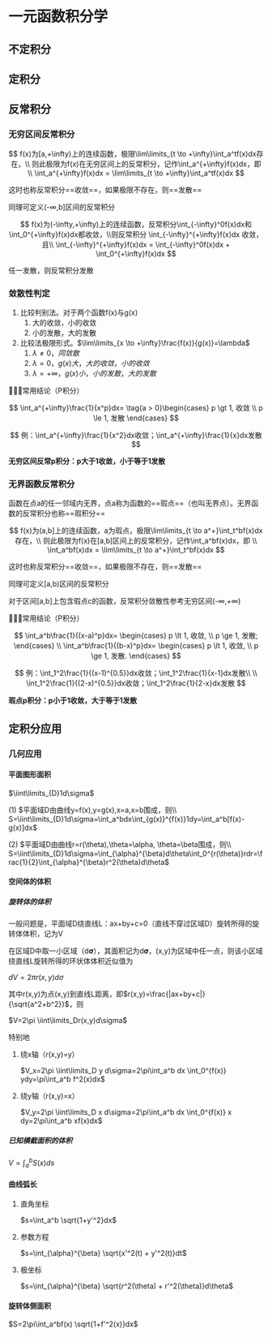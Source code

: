 # 一元函数积分学

## 不定积分

## 定积分

## 反常积分

### 无穷区间反常积分

$$
f(x)为[a,+\infty)上的连续函数，极限\lim\limits_{t \to +\infty}\int_a^tf(x)dx存在，\\
则此极限为f(x)在无穷区间上的反常积分，记作\int_a^{+\infty}f(x)dx，即 \\
\int_a^{+\infty}f(x)dx = \lim\limits_{t \to +\infty}\int_a^tf(x)dx
$$

这时也称反常积分==收敛==，如果极限不存在，则==发散==

同理可定义(-∞,b]区间的反常积分

$$
f(x)为(-\infty,+\infty)上的连续函数，反常积分\int_{-\infty}^0f(x)dx和\int_0^{+\infty}f(x)dx都收敛，\\则反常积分 \int_{-\infty}^{+\infty}f(x)dx 收敛，且\\
\int_{-\infty}^{+\infty}f(x)dx = \int_{-\infty}^0f(x)dx + \int_0^{+\infty}f(x)dx
$$

任一发散，则反常积分发散

### 敛散性判定

1. 比较判别法。对于两个函数f(x)与g(x)
   1. 大的收敛，小的收敛
   2. 小的发散，大的发散
2. 比较法极限形式。$\lim\limits_{x \to +\infty}\frac{f(x)}{g(x)}=\lambda$
   1. $\lambda \ne 0，同敛散$
   2. $\lambda = 0，g(x)大，大的收敛，小的收敛$
   3. $\lambda = +\infty，g(x)小，小的发散，大的发散$

:star2::star2::star2:常用结论（P积分）

$$
\int_a^{+\infty}\frac{1}{x^p}dx=
\tag{a > 0}\begin{cases}
    p \gt 1, 收敛 \\
    p \le 1, 发散
\end{cases}
$$

$$
例：\int_a^{+\infty}\frac{1}{x^2}dx收敛；\int_a^{+\infty}\frac{1}{x}dx发散
$$

**无穷区间反常p积分：p大于1收敛，小于等于1发散**

### 无界函数反常积分

函数在点a的任一邻域内无界，点a称为函数的==瑕点==（也叫无界点）。无界函数的反常积分也称==瑕积分==

$$
f(x)为(a,b]上的连续函数，a为瑕点，极限\lim\limits_{t \to a^+}\int_t^bf(x)dx存在，\\
则此极限为f(x)在[a,b]区间上的反常积分，记作\int_a^bf(x)dx，即 \\
\int_a^bf(x)dx = \lim\limits_{t \to a^+}\int_t^bf(x)dx
$$

这时也称反常积分==收敛==，如果极限不存在，则==发散==

同理可定义[a,b)区间的反常积分

对于区间[a,b]上包含瑕点c的函数，反常积分敛散性参考无穷区间(-∞,+∞)

:star2::star2::star2:常用结论（P积分）

$$
\int_a^b\frac{1}{(x-a)^p}dx=
\begin{cases}
    p \lt 1, 收敛, \\
    p \ge 1, 发散;
\end{cases} \\
\int_a^b\frac{1}{(b-x)^p}dx=
\begin{cases}
    p \lt 1, 收敛, \\
    p \ge 1, 发散.
\end{cases}
$$

$$
例：\int_1^2\frac{1}{(x-1)^{0.5}}dx收敛；\int_1^2\frac{1}{x-1}dx发散\\
\\
\int_1^2\frac{1}{(2-x)^{0.5}}dx收敛；\int_1^2\frac{1}{2-x}dx发散
$$

**瑕点p积分：p小于1收敛，大于等于1发散**

##  定积分应用

### 几何应用

#### 平面图形面积

$\iint\limits_{D}1d\sigma$

(1)
$平面域D由曲线y=f(x),y=g(x),x=a,x=b围成，则\\
S=\iint\limits_{D}1d\sigma=\int_a^bdx\int_{g(x)}^{f(x)}1dy=\int_a^b[f(x)-g(x)]dx$

(2)
$平面域D由曲线r=r(\theta),\theta=\alpha, \theta=\beta围成，则\\
S=\iint\limits_{D}1d\sigma=\int_{\alpha}^{\beta}d\theta\int_0^{r(\theta)}rdr=\frac{1}{2}\int_{\alpha}^{\beta}r^2(\theta)d\theta$

#### 空间体的体积

##### 旋转体的体积

一般问题是，平面域D绕直线L：ax+by+c=0（直线不穿过区域D）旋转所得的旋转体体积，记为V

在区域D中取一小区域（d𝛔），其面积记为d𝛔，(x,y)为区域中任一点，则该小区域绕直线L旋转所得的环状体体积近似值为

$dV=2\pi r(x,y)d\sigma$

其中r(x,y)为点(x,y)到直线L距离，即$r(x,y)=\frac{|ax+by+c|}{\sqrt{a^2+b^2}}$，则

$V=2\pi \iint\limits_Dr(x,y)d\sigma$

特别地

1. 绕x轴（r(x,y)=y）

   $V_x=2\pi \iint\limits_D y d\sigma=2\pi\int_a^b dx \int_0^{f(x)} ydy=\pi\int_a^b f^2(x)dx$

2. 绕y轴（r(x,y)=x）

   $V_y=2\pi \iint\limits_D x d\sigma=2\pi\int_a^b dx \int_0^{f(x)} x dy=2\pi\int_a^b xf(x)dx$

##### 已知横截面积的体积

$V=\int_a^bS(x)ds$

#### 曲线弧长

1. 直角坐标

   $s=\int_a^b \sqrt{1+y'^2}dx$

2. 参数方程

   $s=\int_{\alpha}^{\beta} \sqrt{x'^2(t) + y'^2(t)}dt$

3. 极坐标

   $s=\int_{\alpha}^{\beta} \sqrt{r^2(\theta) + r'^2(\theta)}d\theta$

#### 旋转体侧面积

$S=2\pi\int_a^bf(x) \sqrt{1+f'^2(x)}dx$
